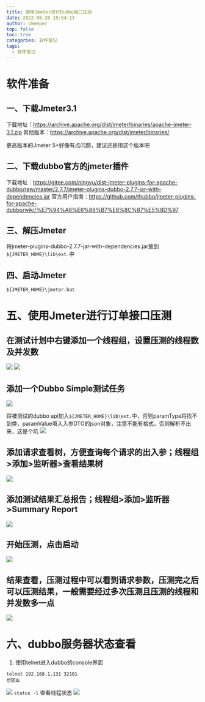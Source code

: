 ```yaml
---
title: 使用Jmeter进行Dubbo接口压测
date: 2022-08-26 15:54:13
author: okeeper
top: false
toc: true
categories: 软件笔记
tags:
  - 软件笔记
---
```


# 软件准备
## 一、下载Jmeter3.1

下载地址：https://archive.apache.org/dist/jmeter/binaries/apache-jmeter-3.1.zip
其他版本：https://archive.apache.org/dist/jmeter/binaries/

更高版本的Jmeter 5+好像有点问题，建议还是用这个版本吧

## 二、下载dubbo官方的jmeter插件

下载地址：https://gitee.com/ningyu/dist-jmeter-plugins-for-apache-dubbo/raw/master/2.7.7/jmeter-plugins-dubbo-2.7.7-jar-with-dependencies.jar
官方用户指南：https://github.com/thubbo/jmeter-plugins-for-apache-dubbo/wiki/%E7%94%A8%E6%88%B7%E6%8C%87%E5%8D%97

## 三、解压Jmeter

将jmeter-plugins-dubbo-2.7.7-jar-with-dependencies.jar放到`${JMETER_HOME}\lib\ext.`中

## 四、启动Jmeter

 `${JMETER_HOME}\jmeter.bat`

# 五、使用Jmeter进行订单接口压测

## 在测试计划中右键添加一个线程组，设置压测的线程数及并发数
![](https://okeeper-blog-images.oss-cn-hangzhou.aliyuncs.com/images/getImage-20220825182246944.png)
![](https://okeeper-blog-images.oss-cn-hangzhou.aliyuncs.com/images/getImage-20220825182247846.png)

## 添加一个Dubbo Simple测试任务
![](https://okeeper-blog-images.oss-cn-hangzhou.aliyuncs.com/images/getImage-20220825182248427.png)

将被测试的dubbo api加入`${JMETER_HOME}\lib\ext.`中，否则paramType将找不到类，paramValue填入入参DTO的json对象，注意不能有格式，否则解析不出来，这是个坑
![](https://okeeper-blog-images.oss-cn-hangzhou.aliyuncs.com/images/getImage-20220825182248165.png)

## 添加请求查看树，方便查询每个请求的出入参；线程组>添加>监听器>查看结果树
![](https://okeeper-blog-images.oss-cn-hangzhou.aliyuncs.com/images/getImage-20220825182248034.png)

## 添加测试结果汇总报告；线程组>添加>监听器>Summary Report
![](https://okeeper-blog-images.oss-cn-hangzhou.aliyuncs.com/images/getImage-20220825182247230.png)

## 开始压测，点击启动
![](https://okeeper-blog-images.oss-cn-hangzhou.aliyuncs.com/images/getImage-20220825182248268.png)

## 结果查看，压测过程中可以看到请求参数，压测完之后可以压测结果，一般需要经过多次压测且压测的线程和并发数多一点

![](https://okeeper-blog-images.oss-cn-hangzhou.aliyuncs.com/images/getImage-20220825182247269.png)

# 六、dubbo服务器状态查看

1. 使用telnet进入dubbo的console界面
```
telnet 192.168.1.131 32101
后回车
```
![](https://okeeper-blog-images.oss-cn-hangzhou.aliyuncs.com/images/getImage-20220825182247523.png)
`status -l` 查看线程状态
![](https://okeeper-blog-images.oss-cn-hangzhou.aliyuncs.com/images/getImage-20220825182247961.png)